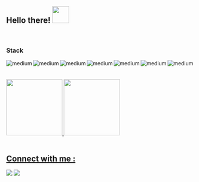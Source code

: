 ## Hello there!  <img src="https://media.giphy.com/media/hvRJCLFzcasrR4ia7z/giphy.gif" height="45em">
 
<!--:star: Java Developer-->

<br>
  
### Stack


<img align="left" alt="medium" src="https://img.shields.io/badge/java%20-%23ffffff.svg?&style=for-the-badge&logo=java&logoColor=red"/>
<img align="left" alt="medium" src="https://img.shields.io/badge/spring-%2344753D.svg?&style=for-the-badge&logo=spring&logoColor=incative"/>

<img align="left" alt="medium" src="https://img.shields.io/badge/Apache_maven-C71A36?style=for-the-badge&logo=apachemaven&logoColor=white"/>
<img align="left" alt="medium" src="https://img.shields.io/badge/%20Camel-FF6F00?style=for-the-badge&logo=apache"/>
<img align="left" alt="medium" src="https://img.shields.io/badge/Kafka-231F20?style=for-the-badge&logo=apache-kafka&logoColor=white"/>

<img align="left" alt="medium" src="https://img.shields.io/badge/Docker-2CA5E0?style=for-the-badge&logo=docker&logoColor=white"/>
<img align="left" alt="medium" src="https://img.shields.io/badge/%20azure-0089D6?style=for-the-badge&logo=microsoft-azure&logoColor=white"/>

<!-- C# BADGES
<img align="left" alt="medium" src="https://img.shields.io/badge/C%23-%2343153D.svg?&style=for-the-badge&logo=c-sharp&logoColor=incative"/>
<img align="left" alt="medium" src="https://img.shields.io/badge/.net%20-256.svg?&style=for-the-badge&logo=.net&logoColor=white"/>
<img align="left" alt="medium" src="https://img.shields.io/badge/asp.net%20-8A2BE2.svg?&style=for-the-badge&logo=asp.net&logoColor=white"/>

<img align="left" alt="medium" src="https://img.shields.io/badge/Python-010101?style=for-the-badge&logo=python&logoColor=blue"/>
<img align="left" alt="medium" src="https://img.shields.io/badge/Node.js-339933?style=for-the-badge&logo=nodedotjs&logoColor=white"/>
<img align="left" alt="medium" src="https://img.shields.io/badge/nestjs-E0234E?style=for-the-badge&logo=nestjs&logoColor=white"/>
<img align="left" alt="medium" src="https://img.shields.io/badge/MySQL-4169E1?style=for-the-badge&logo=mysql&logoColor=white"/>
-->

<br>


<br>
<br>
<div>
  <a href="https://github.com/Benilsn">
  <img height="150em" src="https://github-readme-stats.vercel.app/api?username=Benilsn&show_icons=true&theme=merko&include_all_commits=true&count_private=true"/>
  <img height="150em" src="https://github-readme-stats.vercel.app/api/top-langs/?username=Benilsn&layout=compact&langs_count=7&theme=merko"/>
</div>

<br>

## Connect with me :

<a href = "https://wa.me/5511985166315/"><img src="https://img.shields.io/badge/WhatsApp-25D366?style=for-the-badge&logo=whatsapp&logoColor=white" target="__blank"></a>
<a href = "https://www.linkedin.com/in/benilson-monteiro-37b6711a7/"><img src="https://img.shields.io/badge/linkedin-%230077B5.svg?&style=for-the-badge&logo=linkedin&logoColor=white" target="__blank"></a>








 










